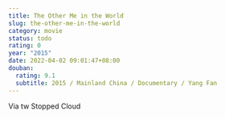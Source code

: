 ```yaml
---
title: The Other Me in the World
slug: the-other-me-in-the-world
category: movie
status: todo
rating: 0
year: "2015"
date: 2022-04-02 09:01:47+08:00
douban:
  rating: 9.1
  subtitle: 2015 / Mainland China / Documentary / Yang Fan
---
```


Via tw Stopped Cloud
